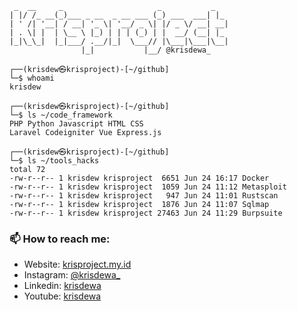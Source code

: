 ```
 _  __     _                     _           _
| |/ /_ __(_)___ _ __  _ __ ___ (_) ___  ___| |_
| ' /| '__| / __| '_ \| '__/ _ \| |/ _ \/ __| __|
| . \| |  | \__ \ |_) | | | (_) | |  __/ (__| |_
|_|\_\_|  |_|___/ .__/|_|  \___// |\___|\___|\__|
                |_|           |__/ @krisdewa_

┌──(krisdew㉿krisproject)-[~/github]
└─$ whoami
krisdew

┌──(krisdew㉿krisproject)-[~/github]
└─$ ls ~/code_framework
PHP Python Javascript HTML CSS
Laravel Codeigniter Vue Express.js

┌──(krisdew㉿krisproject)-[~/github]
└─$ ls ~/tools_hacks
total 72
-rw-r--r-- 1 krisdew krisproject  6651 Jun 24 16:17 Docker
-rw-r--r-- 1 krisdew krisproject  1059 Jun 24 11:12 Metasploit
-rw-r--r-- 1 krisdew krisproject   947 Jun 24 11:01 Rustscan
-rw-r--r-- 1 krisdew krisproject  1876 Jun 24 11:07 Sqlmap
-rw-r--r-- 1 krisdew krisproject 27463 Jun 24 11:29 Burpsuite

```
### 📫 How to reach me:

- Website: [krisproject.my.id](https://krisproject.my.id/)
- Instagram: [@krisdewa_](https://www.instagram.com/krisdewa_/?hl=id)
- Linkedin: [krisdewa](https://www.linkedin.com/in/krisna-dewa-pratama-9aa907153/)
- Youtube: [krisdewa](https://www.youtube.com/channel/UCcFXtJI7vNklL6XHSevgXZg)


